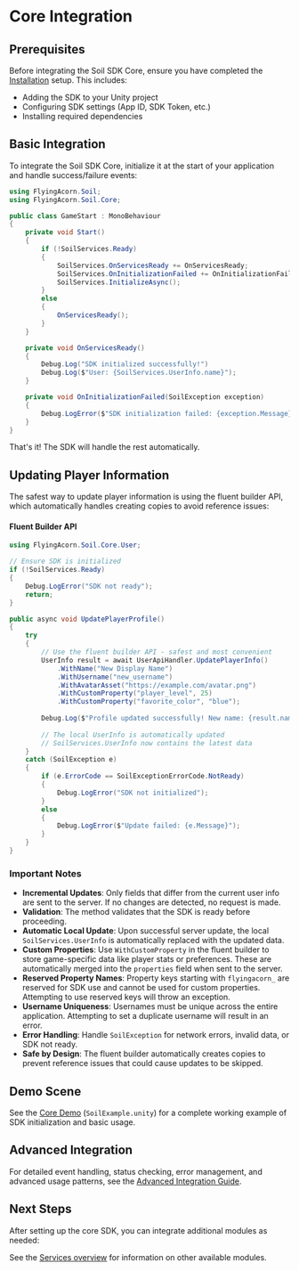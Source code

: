 # Core Integration

## Prerequisites

Before integrating the Soil SDK Core, ensure you have completed the [Installation](../Installation.md) setup. This includes:
- Adding the SDK to your Unity project
- Configuring SDK settings (App ID, SDK Token, etc.)
- Installing required dependencies

## Basic Integration

To integrate the Soil SDK Core, initialize it at the start of your application and handle success/failure events:

```csharp
using FlyingAcorn.Soil;
using FlyingAcorn.Soil.Core;

public class GameStart : MonoBehaviour
{
    private void Start()
    {
        if (!SoilServices.Ready)
        {
            SoilServices.OnServicesReady += OnServicesReady;
            SoilServices.OnInitializationFailed += OnInitializationFailed;
            SoilServices.InitializeAsync();
        }
        else
        {
            OnServicesReady();
        }
    }

    private void OnServicesReady()
    {
        Debug.Log("SDK initialized successfully!") 
        Debug.Log($"User: {SoilServices.UserInfo.name}");
    }

    private void OnInitializationFailed(SoilException exception)
    {
        Debug.LogError($"SDK initialization failed: {exception.Message}");
    }
}
```

That's it! The SDK will handle the rest automatically.

## Updating Player Information

The safest way to update player information is using the fluent builder API, which automatically handles creating copies to avoid reference issues:

#### Fluent Builder API

```csharp
using FlyingAcorn.Soil.Core.User;

// Ensure SDK is initialized
if (!SoilServices.Ready)
{
    Debug.LogError("SDK not ready");
    return;
}

public async void UpdatePlayerProfile()
{
    try
    {
        // Use the fluent builder API - safest and most convenient
        UserInfo result = await UserApiHandler.UpdatePlayerInfo()
            .WithName("New Display Name")
            .WithUsername("new_username")
            .WithAvatarAsset("https://example.com/avatar.png")
            .WithCustomProperty("player_level", 25)
            .WithCustomProperty("favorite_color", "blue");
        
        Debug.Log($"Profile updated successfully! New name: {result.name}");
        
        // The local UserInfo is automatically updated
        // SoilServices.UserInfo now contains the latest data
    }
    catch (SoilException e)
    {
        if (e.ErrorCode == SoilExceptionErrorCode.NotReady)
        {
            Debug.LogError("SDK not initialized");
        }
        else
        {
            Debug.LogError($"Update failed: {e.Message}");
        }
    }
}
```

### Important Notes

- **Incremental Updates**: Only fields that differ from the current user info are sent to the server. If no changes are detected, no request is made.
- **Validation**: The method validates that the SDK is ready before proceeding.
- **Automatic Local Update**: Upon successful server update, the local `SoilServices.UserInfo` is automatically replaced with the updated data.
- **Custom Properties**: Use `WithCustomProperty` in the fluent builder to store game-specific data like player stats or preferences. These are automatically merged into the `properties` field when sent to the server.
- **Reserved Property Names**: Property keys starting with `flyingacorn_` are reserved for SDK use and cannot be used for custom properties. Attempting to use reserved keys will throw an exception.
- **Username Uniqueness**: Usernames must be unique across the entire application. Attempting to set a duplicate username will result in an error.
- **Error Handling**: Handle `SoilException` for network errors, invalid data, or SDK not ready.
- **Safe by Design**: The fluent builder automatically creates copies to prevent reference issues that could cause updates to be skipped.

## Demo Scene

See the [Core Demo](./../README.md#demo-scenes) (`SoilExample.unity`) for a complete working example of SDK initialization and basic usage.

## Advanced Integration

For detailed event handling, status checking, error management, and advanced usage patterns, see the [Advanced Integration Guide](AdvancedIntegration.md).


## Next Steps

After setting up the core SDK, you can integrate additional modules as needed:

See the [Services overview](../README.md#services) for information on other available modules.
